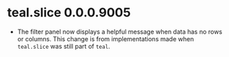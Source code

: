 # teal.slice 0.0.0.9005

* The filter panel now displays a helpful message when data has no rows or columns. This change is from implementations made when `teal.slice` was still part of `teal`.
